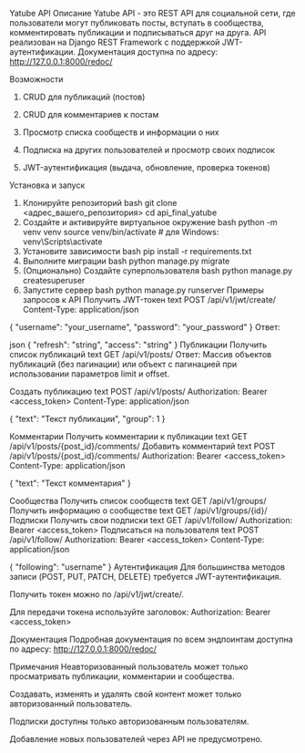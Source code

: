Yatube API
Описание
Yatube API - это REST API для социальной сети, где пользователи могут публиковать посты, вступать в сообщества, комментировать публикации и подписываться друг на друга.
API реализован на Django REST Framework с поддержкой JWT-аутентификации.
Документация доступна по адресу: http://127.0.0.1:8000/redoc/

Возможности
1. CRUD для публикаций (постов)

2. CRUD для комментариев к постам

3. Просмотр списка сообществ и информации о них

4. Подписка на других пользователей и просмотр своих подписок

5. JWT-аутентификация (выдача, обновление, проверка токенов)

Установка и запуск
1. Клонируйте репозиторий
bash
git clone <адрес_вашего_репозитория>
cd api_final_yatube
2. Создайте и активируйте виртуальное окружение
bash
python -m venv venv
source venv/bin/activate  # для Windows: venv\Scripts\activate
3. Установите зависимости
bash
pip install -r requirements.txt
4. Выполните миграции
bash
python manage.py migrate
5. (Опционально) Создайте суперпользователя
bash
python manage.py createsuperuser
6. Запустите сервер
bash
python manage.py runserver
Примеры запросов к API
Получить JWT-токен
text
POST /api/v1/jwt/create/
Content-Type: application/json

{
  "username": "your_username",
  "password": "your_password"
}
Ответ:

json
{
  "refresh": "string",
  "access": "string"
}
Публикации
Получить список публикаций
text
GET /api/v1/posts/
Ответ:
Массив объектов публикаций (без пагинации) или объект с пагинацией при использовании параметров limit и offset.

Создать публикацию
text
POST /api/v1/posts/
Authorization: Bearer <access_token>
Content-Type: application/json

{
  "text": "Текст публикации",
  "group": 1
}

Комментарии
Получить комментарии к публикации
text
GET /api/v1/posts/{post_id}/comments/
Добавить комментарий
text
POST /api/v1/posts/{post_id}/comments/
Authorization: Bearer <access_token>
Content-Type: application/json

{
  "text": "Текст комментария"
}

Сообщества
Получить список сообществ
text
GET /api/v1/groups/
Получить информацию о сообществе
text
GET /api/v1/groups/{id}/
Подписки
Получить свои подписки
text
GET /api/v1/follow/
Authorization: Bearer <access_token>
Подписаться на пользователя
text
POST /api/v1/follow/
Authorization: Bearer <access_token>
Content-Type: application/json

{
  "following": "username"
}
Аутентификация
Для большинства методов записи (POST, PUT, PATCH, DELETE) требуется JWT-аутентификация.

Получить токен можно по /api/v1/jwt/create/.

Для передачи токена используйте заголовок:
Authorization: Bearer <access_token>

Документация
Подробная документация по всем эндпоинтам доступна по адресу:
http://127.0.0.1:8000/redoc/

Примечания
Неавторизованный пользователь может только просматривать публикации, комментарии и сообщества.

Создавать, изменять и удалять свой контент может только авторизованный пользователь.

Подписки доступны только авторизованным пользователям.

Добавление новых пользователей через API не предусмотрено.